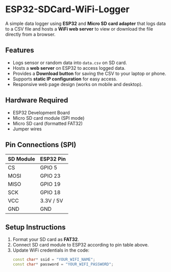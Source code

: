 # ESP32-SDCard-WiFi-Logger
A simple data logger using **ESP32** and **Micro SD card adapter** that logs data to a CSV file and hosts a **WiFi web server** to view or download the file directly from a browser.

## Features
- Logs sensor or random data into `data.csv` on SD card.
- Hosts a **web server** on ESP32 to access logged data.
- Provides a **Download button** for saving the CSV to your laptop or phone.
- Supports **static IP configuration** for easy access.
- Responsive web page design (works on mobile and desktop).

## Hardware Required
- ESP32 Development Board
- Micro SD card module (SPI mode)
- Micro SD card (formatted FAT32)
- Jumper wires

## Pin Connections (SPI)
| SD Module | ESP32 Pin |
|-----------|-----------|
| CS        | GPIO 5    |
| MOSI      | GPIO 23   |
| MISO      | GPIO 19   |
| SCK       | GPIO 18   |
| VCC       | 3.3V / 5V |
| GND       | GND       |

## Setup Instructions
1. Format your SD card as **FAT32**.
2. Connect SD card module to ESP32 according to pin table above.
3. Update WiFi credentials in the code:
   ```cpp
   const char* ssid = "YOUR_WIFI_NAME";
   const char* password = "YOUR_WIFI_PASSWORD";
